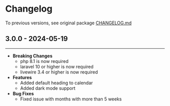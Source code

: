 # Changelog

To previous versions, see original package [CHANGELOG.md](https://github.com/asantibanez/livewire-calendar/blob/master/CHANGELOG.md)

## 3.0.0 - 2024-05-19

--- 
- **Breaking Changes**
  - php 8.1 is now required
  - laravel 10 or higher is now required
  - livewire 3.4 or higher is now required
- **Features**
  - Added default heading to calendar
  - Added dark mode support
- **Bug Fixes**
  - Fixed issue with months with more than 5 weeks
